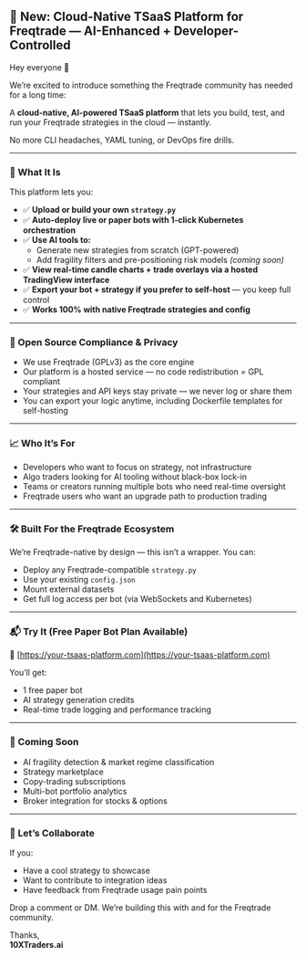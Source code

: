 ## 🚀 New: Cloud-Native TSaaS Platform for Freqtrade — AI-Enhanced + Developer-Controlled

Hey everyone 👋

We’re excited to introduce something the Freqtrade community has needed for a long time:

A **cloud-native, AI-powered TSaaS platform** that lets you build, test, and run your Freqtrade strategies in the cloud — instantly.

No more CLI headaches, YAML tuning, or DevOps fire drills.

---

### 🚀 What It Is

This platform lets you:

- ✅ **Upload or build your own `strategy.py`**
- ✅ **Auto-deploy live or paper bots with 1-click Kubernetes orchestration**
- ✅ **Use AI tools to:**
  - Generate new strategies from scratch (GPT-powered)
  - Add fragility filters and pre-positioning risk models *(coming soon)*
- ✅ **View real-time candle charts + trade overlays via a hosted TradingView interface**
- ✅ **Export your bot + strategy if you prefer to self-host** — you keep full control
- ✅ **Works 100% with native Freqtrade strategies and config**

---

### 🔐 Open Source Compliance & Privacy

- We use Freqtrade (GPLv3) as the core engine
- Our platform is a hosted service — no code redistribution = GPL compliant
- Your strategies and API keys stay private — we never log or share them
- You can export your logic anytime, including Dockerfile templates for self-hosting

---

### 📈 Who It’s For

- Developers who want to focus on strategy, not infrastructure
- Algo traders looking for AI tooling without black-box lock-in
- Teams or creators running multiple bots who need real-time oversight
- Freqtrade users who want an upgrade path to production trading

---

### 🛠️ Built For the Freqtrade Ecosystem

We’re Freqtrade-native by design — this isn’t a wrapper. You can:

- Deploy any Freqtrade-compatible `strategy.py`
- Use your existing `config.json`
- Mount external datasets
- Get full log access per bot (via WebSockets and Kubernetes)

---

### 📬 Try It (Free Paper Bot Plan Available)

🔗 [https://your-tsaas-platform.com](https://your-tsaas-platform.com)

You’ll get:

- 1 free paper bot
- AI strategy generation credits
- Real-time trade logging and performance tracking

---

### 🧠 Coming Soon

- AI fragility detection & market regime classification
- Strategy marketplace
- Copy-trading subscriptions
- Multi-bot portfolio analytics
- Broker integration for stocks & options

---

### 🙌 Let’s Collaborate

If you:

- Have a cool strategy to showcase
- Want to contribute to integration ideas
- Have feedback from Freqtrade usage pain points

Drop a comment or DM. We’re building this with and for the Freqtrade community.

Thanks,  
**10XTraders.ai**
